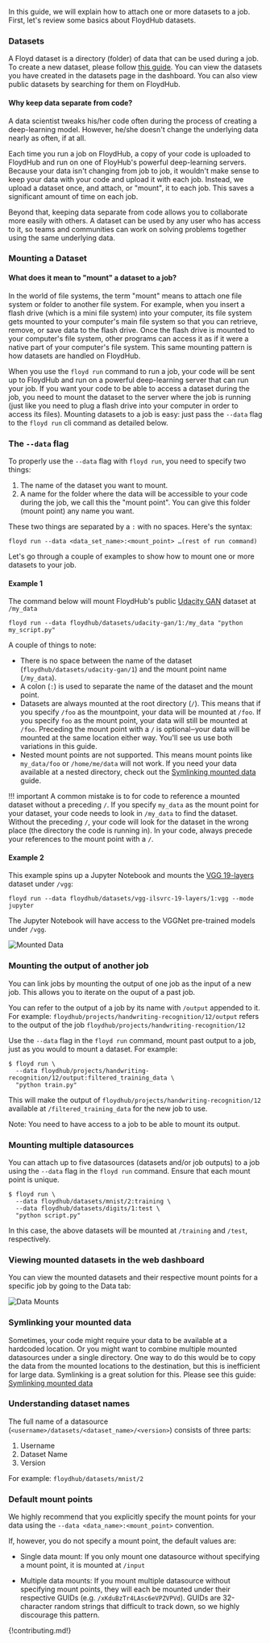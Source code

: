 In this guide, we will explain how to attach one or more datasets to a job.
First, let's review some basics about FloydHub datasets.

### Datasets

A Floyd dataset is a directory (folder) of data that can be used during a
job. To create a new dataset, please follow
[this guide](../basics/create_new/#create-a-new-dataset). You can view the
datasets you have created in the datasets page in the dashboard. You can also
view public datasets by searching for them on FloydHub.

#### Why keep data separate from code?

A data scientist tweaks his/her code often during the process of creating a
deep-learning model. However, he/she doesn't change the underlying data nearly
as often, if at all.

Each time you run a job on FloydHub, a copy of your code is uploaded to
FloydHub and run on one of FloyHub's powerful deep-learning servers. Because
your data isn't changing from job to job, it wouldn't make sense to keep your
data with your code and upload it with each job. Instead, we upload a
dataset once, and attach, or "mount", it to each job. This saves a
significant amount of time on each job.

Beyond that, keeping data separate from code allows you to collaborate more
easily with others. A dataset can be used by any user who has access to it, so
teams and communities can work on solving problems together using the same
underlying data.

### Mounting a Dataset

#### What does it mean to "mount" a dataset to a job?
In the world of file systems, the term "mount" means to attach one file system
or folder to another file system. For example, when you insert a flash drive
(which is a mini file system) into your computer, its file system gets mounted
to your computer's main file system so that you can retrieve, remove, or save
data to the flash drive. Once the flash drive is mounted to your computer's
file system, other programs can access it as if it were a native part of your
computer's file system. This same mounting pattern is how datasets are handled
on FloydHub.

When you use the `floyd run` command to run a job, your code will be sent up to
FloydHub and run on a powerful deep-learning server that can run your job. If
you want your code to be able to access a dataset during the job, you need to
mount the dataset to the server where the job is running (just like you need to
plug a flash drive into your computer in order to access its files). Mounting
datasets to a job is easy: just pass the `--data` flag to the `floyd run` cli
command as detailed below.

### The `--data` flag

To properly use the `--data` flag with `floyd run`, you need to specify two
things:

  1. The name of the dataset you want to mount.
  2. A name for the folder where the data will be
  accessible to your code during the job, we call this the "mount point". You
  can give this folder (mount point) any name you want.

These two things are separated by a `:` with no spaces. Here's the syntax:

```
floyd run --data <data_set_name>:<mount_point> …(rest of run command)
```

Let's go through a couple of examples to show how to mount one or more datasets to your job.

#### Example 1

The command below will mount FloydHub's public
[Udacity GAN](https://www.floydhub.com/floydhub/datasets/udacity-gan/1)
 dataset at `/my_data`
```
floyd run --data floydhub/datasets/udacity-gan/1:/my_data "python my_script.py"
```

A couple of things to note:

  - There is no space between the name of the dataset
    (`floydhub/datasets/udacity-gan/1`) and the mount point name (`/my_data`).
  - A colon (`:`) is used to separate the name of the dataset and the
    mount point.
  - Datasets are always mounted at the root directory (`/`). This means that if
    you specify `/foo` as the mountpoint, your data will be mounted at `/foo`.
    If you specify `foo` as the mount point, your data will still be mounted
    at `/foo`. Preceding the mount point with a `/` is optional‒your data will
    be mounted at the same location either way. You'll see us use both
    variations in this guide.
  - Nested mount points are not supported. This means mount points like
    `my_data/foo` or `/home/me/data` will not work. If you need your data
    available at a nested directory, check out the [Symlinking mounted
    data](./symlink_mounted_data) guide.

!!! important
    A common mistake is to for code to reference a mounted dataset without a
    preceding `/`. If you specify `my_data` as the mount point for your
    dataset, your code needs to look in `/my_data` to find the dataset. Without
    the preceding `/`, your code will look for the dataset in the wrong place
    (the directory the code is running in). In your code, always precede your
    references to the mount point with a `/`.

#### Example 2

This example spins up a Jupyter Notebook and mounts the
[VGG 19-layers](https://www.floydhub.com/floydhub/datasets/vgg-ilsvrc-19-layers/1)
dataset under `/vgg`:
```
floyd run --data floydhub/datasets/vgg-ilsvrc-19-layers/1:vgg --mode jupyter
```
The Jupyter Notebook will have access to the VGGNet pre-trained models under
`/vgg`.

![Mounted Data](../../img/mounted_data.jpg)

### Mounting the output of another job
You can link jobs by mounting the output of one job as the input of a new job.
This allows you to iterate on the ouput of a past job.

You can refer to the output of a job by its name with `/output` appended to it.
For example: `floydhub/projects/handwriting-recognition/12/output` refers to
the output of the job `floydhub/projects/handwriting-recognition/12`

Use the `--data` flag in the `floyd run` command, mount past output to a job,
just as you would to mount a dataset. For example:

```
$ floyd run \
  --data floydhub/projects/handwriting-recognition/12/output:filtered_training_data \
  "python train.py"
```

This will make the output of `floydhub/projects/handwriting-recognition/12`
available at `/filtered_training_data` for the new job to use.

Note: You need to have access to a job to be able to mount its output.

### Mounting multiple datasources
You can attach up to five datasources (datasets and/or job outputs) to a job
using the `--data` flag in the `floyd run` command. Ensure that each mount
point is unique.

```
$ floyd run \
  --data floydhub/datasets/mnist/2:training \
  --data floydhub/datasets/digits/1:test \
  "python script.py"
```

In this case, the above datasets will be mounted at `/training` and `/test`,
respectively.

### Viewing mounted datasets in the web dashboard

You can view the mounted datasets and their respective mount points for a
specific job by going to the Data tab:

![Data Mounts](../../img/job_data_view.jpg)

### Symlinking your mounted data

Sometimes, your code might require your data to be available at a hardcoded
location. Or you might want to combine multiple mounted datasources under a
single directory. One way to do this would be to copy the data from the mounted
locations to the destination, but this is inefficient for large data.
Symlinking is a great solution for this.
Please see this guide: [Symlinking mounted data](./symlink_mounted_data)

### Understanding dataset names

The full name of a datasource (`<username>/datasets/<dataset_name>/<version>`)
consists of three parts:

  1. Username
  2. Dataset Name
  3. Version

For example: `floydhub/datasets/mnist/2`

### Default mount points

We highly recommend that you explicitly specify the mount points for your data
using the `--data <data_name>:<mount_point>` convention.

If, however, you do not specify a mount point, the default values are:

- Single data mount: If you only mount one datasource without specifying a
  mount point, it is mounted at `/input`

- Multiple data mounts: If you mount multiple datasource without specifying
  mount points, they will each be mounted under their respective GUIDs (e.g.
  `/xKduBzTr4LAsc6eVPZVPVd`). GUIDs are 32-character random strings that
  difficult to track down, so we highly discourage this pattern.

{!contributing.md!}

